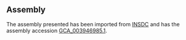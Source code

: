
Assembly
--------

The assembly presented has been imported from 
[INSDC](http://www.insdc.org) and has the assembly accession
[GCA\_003946985.1](http://www.ebi.ac.uk/ena/data/view/GCA_003946985.1).

